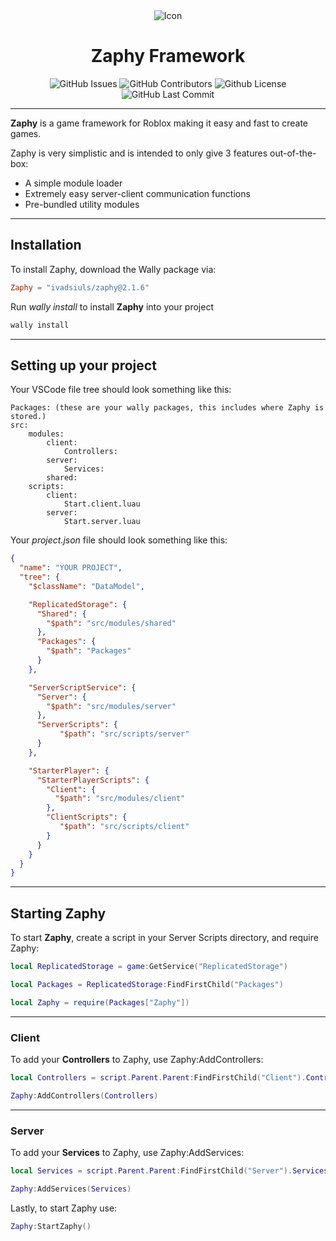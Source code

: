 <div align="center">
<img src="./img/favicon.ico" alt="Icon"/>
<h1><b>Zaphy Framework</b></h1>

<img alt="GitHub Issues" src="https://img.shields.io/github/issues/froststarinteractive/zaphy" />

<img alt="GitHub Contributors" src="https://img.shields.io/github/contributors/froststarinteractive/zaphy" />

<img alt="Github License" src="https://img.shields.io/github/license/froststarinteractive/zaphy" />

<img alt="GitHub Last Commit" src="https://img.shields.io/github/last-commit/froststarinteractive/zaphy" />

</div>

-------------------------------------------------------

**Zaphy** is a game framework for Roblox making it easy and fast to create games.

Zaphy is very simplistic and is intended to only give 3 features out-of-the-box:

- A simple module loader
- Extremely easy server-client communication functions
- Pre-bundled utility modules

-------------------------------------------------------

## Installation

To install Zaphy, download the Wally package via:

```toml
Zaphy = "ivadsiuls/zaphy@2.1.6"
```

Run *wally install* to install **Zaphy** into your project

```powershell
wally install
```

-------------------------------------------------------

## Setting up your project

Your VSCode file tree should look something like this:

```
Packages: (these are your wally packages, this includes where Zaphy is stored.)
src:
    modules:
        client:
            Controllers:
        server:
            Services:
        shared:
    scripts:
        client:
            Start.client.luau
        server:
            Start.server.luau
```

Your *project.json* file should look something like this:

```json
{
  "name": "YOUR PROJECT",
  "tree": {
    "$className": "DataModel",

    "ReplicatedStorage": {
      "Shared": {
        "$path": "src/modules/shared"
      },
      "Packages": {
        "$path": "Packages"
      }
    },

    "ServerScriptService": {
      "Server": {
        "$path": "src/modules/server"
      },
      "ServerScripts": {
           "$path": "src/scripts/server"
      }
    },

    "StarterPlayer": {
      "StarterPlayerScripts": {
        "Client": {
          "$path": "src/modules/client"
        },
        "ClientScripts": {
           "$path": "src/scripts/client"
        }
      }
    }
  }
}
```

-------------------------------------------------------

## Starting Zaphy

To start **Zaphy**, create a script in your Server Scripts directory, and require Zaphy:

```lua
local ReplicatedStorage = game:GetService("ReplicatedStorage")

local Packages = ReplicatedStorage:FindFirstChild("Packages")

local Zaphy = require(Packages["Zaphy"])
```

-------------------------------------------------------

### Client

To add your **Controllers** to Zaphy, use Zaphy:AddControllers:

```lua
local Controllers = script.Parent.Parent:FindFirstChild("Client").Controllers:GetDescendants()

Zaphy:AddControllers(Controllers)
```

-------------------------------------------------------

### Server

To add your **Services** to Zaphy, use Zaphy:AddServices:

```lua
local Services = script.Parent.Parent:FindFirstChild("Server").Services:GetDescendants()

Zaphy:AddServices(Services)
```

Lastly, to start Zaphy use:

```lua
Zaphy:StartZaphy()
```